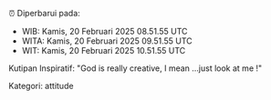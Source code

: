 ⏰ Diperbarui pada:
- WIB: Kamis, 20 Februari 2025 08.51.55 UTC
- WITA: Kamis, 20 Februari 2025 09.51.55 UTC
- WIT: Kamis, 20 Februari 2025 10.51.55 UTC

Kutipan Inspiratif:
"God is really creative, I mean ...just look at me !"


Kategori: attitude

